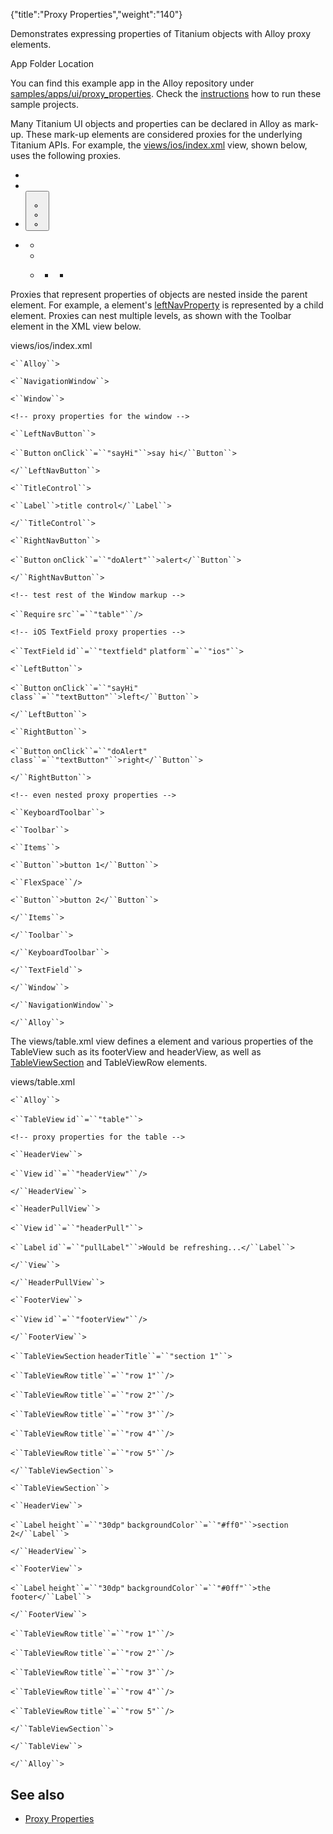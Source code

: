 {"title":"Proxy Properties","weight":"140"} 

Demonstrates expressing properties of Titanium objects with Alloy proxy elements.

App Folder Location

You can find this example app in the Alloy repository under [samples/apps/ui/proxy\_properties](https://github.com/appcelerator/alloy/tree/master/samples/apps/ui). Check the [instructions](/docs/appc/Alloy_Framework/Alloy_Guide/Alloy_Test_Apps/) how to run these sample projects.

Many Titanium UI objects and properties can be declared in Alloy as mark-up. These mark-up elements are considered proxies for the underlying Titanium APIs. For example, the [views/ios/index.xml](#ios) view, shown below, uses the following proxies.

*   <NavigationWindow/>
    
*   <Window/>
    
*   <Button/>
    
    *   <LeftNavButton/>
        
    *   <RightNavButton/>
        
    *   <TitleControl/>
        
*   <TextField/>
    
    *   <LeftButton/>
        
    *   <RightButton/>
        
    *   <KeyboardToolbar/>
        
        *   <Toolbar/>
            
            *   <Items/>
                

Proxies that represent properties of objects are nested inside the parent element. For example, a <Window/> element's [leftNavProperty](#!/api/Titanium.UI.Window-property-leftNavButton) is represented by a <LeftNavButton/> child element. Proxies can nest multiple levels, as shown with the Toolbar element in the XML view below.

views/ios/index.xml

`<``Alloy``>`

`<``NavigationWindow``>`

`<``Window``>`

`<!-- proxy properties for the window -->`

`<``LeftNavButton``>`

`<``Button`  `onClick``=``"sayHi"``>say hi</``Button``>`

`</``LeftNavButton``>`

`<``TitleControl``>`

`<``Label``>title control</``Label``>`

`</``TitleControl``>`

`<``RightNavButton``>`

`<``Button`  `onClick``=``"doAlert"``>alert</``Button``>`

`</``RightNavButton``>`

`<!-- test rest of the Window markup -->`

`<``Require`  `src``=``"table"``/>`

`<!-- iOS TextField proxy properties -->`

`<``TextField`  `id``=``"textfield"`  `platform``=``"ios"``>`

`<``LeftButton``>`

`<``Button`  `onClick``=``"sayHi"`  `class``=``"textButton"``>left</``Button``>`

`</``LeftButton``>`

`<``RightButton``>`

`<``Button`  `onClick``=``"doAlert"`  `class``=``"textButton"``>right</``Button``>`

`</``RightButton``>`

`<!-- even nested proxy properties -->`

`<``KeyboardToolbar``>`

`<``Toolbar``>`

`<``Items``>`

`<``Button``>button 1</``Button``>`

`<``FlexSpace``/>`

`<``Button``>button 2</``Button``>`

`</``Items``>`

`</``Toolbar``>`

`</``KeyboardToolbar``>`

`</``TextField``>`

`</``Window``>`

`</``NavigationWindow``>`

`</``Alloy``>`

The views/table.xml view defines a <TableView/> element and various properties of the TableView such as its footerView and headerView, as well as [TableViewSection](#!/api/Titanium.UI.TableViewSection) and TableViewRow elements.

views/table.xml

`<``Alloy``>`

`<``TableView`  `id``=``"table"``>`

`<!-- proxy properties for the table -->`

`<``HeaderView``>`

`<``View`  `id``=``"headerView"``/>`

`</``HeaderView``>`

`<``HeaderPullView``>`

`<``View`  `id``=``"headerPull"``>`

`<``Label`  `id``=``"pullLabel"``>Would be refreshing...</``Label``>`

`</``View``>`

`</``HeaderPullView``>`

`<``FooterView``>`

`<``View`  `id``=``"footerView"``/>`

`</``FooterView``>`

`<``TableViewSection`  `headerTitle``=``"section 1"``>`

`<``TableViewRow`  `title``=``"row 1"``/>`

`<``TableViewRow`  `title``=``"row 2"``/>`

`<``TableViewRow`  `title``=``"row 3"``/>`

`<``TableViewRow`  `title``=``"row 4"``/>`

`<``TableViewRow`  `title``=``"row 5"``/>`

`</``TableViewSection``>`

`<``TableViewSection``>`

`<``HeaderView``>`

`<``Label`  `height``=``"30dp"`  `backgroundColor``=``"#ff0"``>section 2</``Label``>`

`</``HeaderView``>`

`<``FooterView``>`

`<``Label`  `height``=``"30dp"`  `backgroundColor``=``"#0ff"``>the footer</``Label``>`

`</``FooterView``>`

`<``TableViewRow`  `title``=``"row 1"``/>`

`<``TableViewRow`  `title``=``"row 2"``/>`

`<``TableViewRow`  `title``=``"row 3"``/>`

`<``TableViewRow`  `title``=``"row 4"``/>`

`<``TableViewRow`  `title``=``"row 5"``/>`

`</``TableViewSection``>`

`</``TableView``>`

`</``Alloy``>`

## See also

*   [Proxy Properties](#undefined)